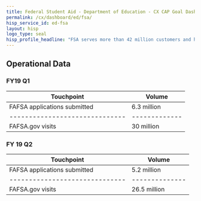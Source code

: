 ```yaml
---
title: Federal Student Aid - Department of Education - CX CAP Goal Dashboard
permalink: /cx/dashboard/ed/fsa/
hisp_service_id: ed-fsa
layout: hisp
logo_type: seal
hisp_profile_headline: "FSA serves more than 42 million customers and has a lending portfolio of more than 1.3 trillion dollars"
---
```


## Operational Data

### FY19 Q1

| Touchpoint                   | Volume      |
|------------------------------|-------------|
| FAFSA applications submitted | 6.3 million |
|------------------------------|-------------|
| FAFSA.gov visits             | 30 million  |


### FY 19 Q2

| Touchpoint                   | Volume      |
|------------------------------|-------------|
| FAFSA applications submitted | 5.2 million  |
|------------------------------|--------------|
| FAFSA.gov visits             | 26.5 million |


